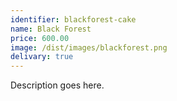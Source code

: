 ```yaml
---
identifier: blackforest-cake
name: Black Forest
price: 600.00
image: /dist/images/blackforest.png
delivary: true
---
```

Description goes here.